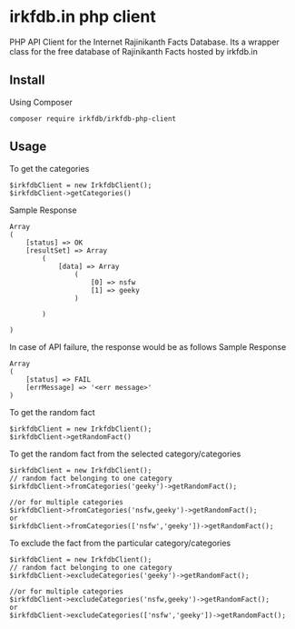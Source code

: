 # irkfdb.in php client
PHP API Client for the Internet Rajinikanth Facts Database. Its a wrapper class for the free database of Rajinikanth Facts hosted by irkfdb.in

## Install
Using Composer

`composer require irkfdb/irkfdb-php-client`

## Usage
To get the categories
```
$irkfdbClient = new IrkfdbClient();
$irkfdbClient->getCategories()
```

Sample Response
```
Array
(
    [status] => OK
    [resultSet] => Array
        (
            [data] => Array
                (
                    [0] => nsfw
                    [1] => geeky
                )

        )

)
```

In case of API failure, the response would be as follows
Sample Response
```
Array
(
    [status] => FAIL
    [errMessage] => '<err message>'
)
```

To get the random fact
```
$irkfdbClient = new IrkfdbClient();
$irkfdbClient->getRandomFact()
```

To get the random fact from the selected category/categories
```
$irkfdbClient = new IrkfdbClient();
// random fact belonging to one category
$irkfdbClient->fromCategories('geeky')->getRandomFact();

//or for multiple categories
$irkfdbClient->fromCategories('nsfw,geeky')->getRandomFact();
or
$irkfdbClient->fromCategories(['nsfw','geeky'])->getRandomFact();
```

To exclude the fact from the particular category/categories
```
$irkfdbClient = new IrkfdbClient();
// random fact belonging to one category
$irkfdbClient->excludeCategories('geeky')->getRandomFact();

//or for multiple categories
$irkfdbClient->excludeCategories('nsfw,geeky')->getRandomFact();
or
$irkfdbClient->excludeCategories(['nsfw','geeky'])->getRandomFact();
```
